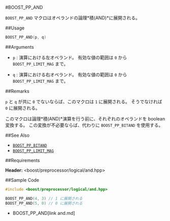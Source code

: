 #BOOST_PP_AND

`BOOST_PP_AND` マクロはオペランドの論理*積(AND)*に展開される。

##Usage

```cpp
BOOST_PP_AND(p, q)
```

##Arguments

- `p` :
	演算における左オペランド。
	有効な値の範囲は `0` から `BOOST_PP_LIMIT_MAG` まで。

- `q` :
	演算における右オペランド。
	有効な値の範囲は `0` から `BOOST_PP_LIMIT_MAG` まで。

##Remarks

`p` と `q` が共に `0` でないならば、このマクロは `1` に展開される。
そうでなければ `0` に展開される。

このマクロは論理*積(AND)*演算を行う前に、それぞれのオペランドを boolean 変換する。
この変換が不必要ならば、代わりに `BOOST_PP_BITAND` を使用する。

##See Also

- [`BOOST_PP_BITAND`](bitand.md)
- [`BOOST_PP_LIMIT_MAG`](limit_mag.md)

##Requirements

**Header:** &lt;boost/preprocessor/logical/and.hpp&gt;

##Sample Code

```cpp
#include <boost/preprocessor/logical/and.hpp>

BOOST_PP_AND(4, 3) // 1 に展開される
BOOST_PP_AND(5, 0) // 0 に展開される
```
* BOOST_PP_AND[link and.md]

